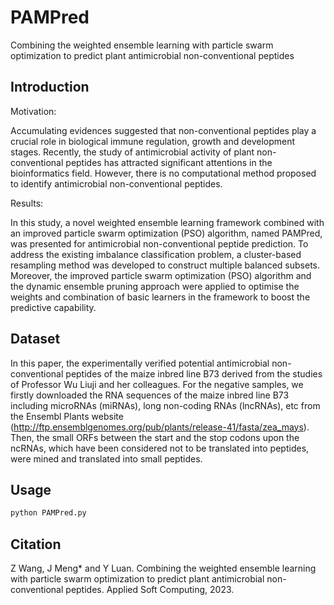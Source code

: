 # PAMPred
Combining the weighted ensemble learning with particle swarm optimization to predict plant antimicrobial non-conventional peptides

## Introduction
Motivation:

Accumulating evidences suggested that non-conventional peptides play a crucial role in biological immune regulation, growth and development stages. Recently, the study of antimicrobial activity of plant non-conventional peptides has attracted significant attentions in the bioinformatics field. However, there is no computational method proposed to identify antimicrobial non-conventional peptides.

Results:

In this study, a novel weighted ensemble learning framework combined with an improved particle swarm optimization (PSO) algorithm, named PAMPred, was presented for antimicrobial non-conventional peptide prediction. To address the existing imbalance classification problem, a cluster-based resampling method was developed to construct multiple balanced subsets. Moreover, the improved particle swarm optimization (PSO) algorithm and the dynamic ensemble pruning approach were applied to optimise the weights and combination of basic learners in the framework to boost the predictive capability.

## Dataset

In this paper, the experimentally verified potential antimicrobial non-conventional peptides of the maize inbred line B73 derived from the studies of Professor Wu Liuji and her colleagues. For the negative samples, we firstly downloaded the RNA sequences of the maize inbred line B73 including microRNAs (miRNAs), long non-coding RNAs (lncRNAs), etc from the Ensembl Plants website (http://ftp.ensemblgenomes.org/pub/plants/release-41/fasta/zea_mays). Then, the small ORFs between the start and the stop codons upon the ncRNAs, which have been considered not to be translated into peptides, were mined and translated into small peptides.

## Usage

~~~python
python PAMPred.py
~~~

## Citation

Z Wang, J Meng\* and Y Luan. Combining the weighted ensemble learning with particle swarm optimization to predict plant antimicrobial non-conventional peptides. Applied Soft Computing, 2023.
